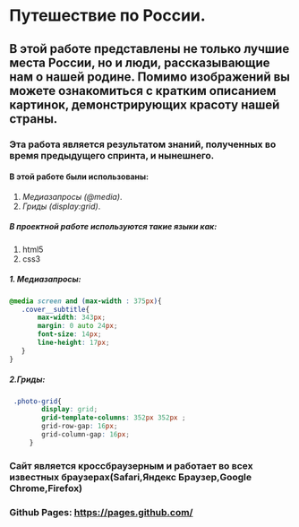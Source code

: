 # Путешествие по России.
 ## В этой работе представлены не только лучшие места России, но и люди, рассказывающие нам о нашей родине. Помимо изображений вы можете ознакомиться с кратким описанием картинок, демонстрирующих красоту нашей страны.
 ### Эта работа является результатом знаний, полученных во время предыдущего спринта, и нынешнего.
#### В этой работе были использованы:
1. _Медиазапросы (@media)_.
2. _Гриды (display:grid)_.
##### В проектной работе используются такие языки как:
1. html5
2. css3
##### 1. Медиазапросы:
 ```css
@media screen and (max-width : 375px){
    .cover__subtitle{
        max-width: 343px;
        margin: 0 auto 24px;
        font-size: 14px;
        line-height: 17px;
    }
}
```
##### 2.Гриды:
```css
 .photo-grid{
        display: grid;
        grid-template-columns: 352px 352px ;
        grid-row-gap: 16px;
        grid-column-gap: 16px;
     }
```
### Сайт является кроссбраузерным и работает во всех известных браузерах(Safari,Яндекс Браузер,Google Chrome,Firefox)
### Github Pages: https://pages.github.com/
